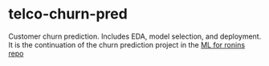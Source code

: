 # telco-churn-pred
Customer churn prediction. Includes EDA, model selection, and deployment. It is the continuation of the churn prediction project in the [ML for ronins repo](https://github.com/saulhazelius/ML_ronin/tree/main/projects/churn_prediction)

